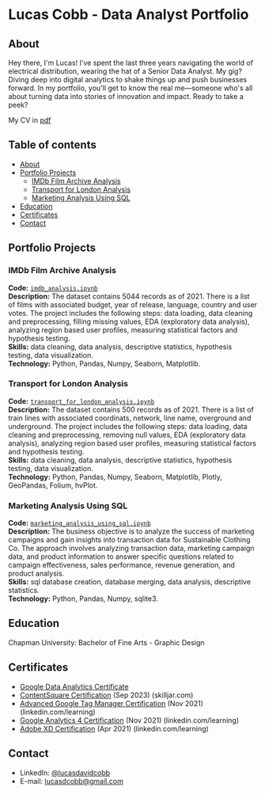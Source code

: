 # Lucas Cobb - Data Analyst Portfolio

## About

Hey there, I'm Lucas! I've spent the last three years navigating the world of electrical distribution, wearing the hat of a Senior Data Analyst. My gig? Diving deep into digital analytics to shake things up and push businesses forward. In my portfolio, you'll get to know the real me—someone who's all about turning data into stories of innovation and impact. Ready to take a peek?

My CV in [pdf](https://github.com/cobblucas/data-analyst-portfolio/blob/master/cobb-lucas-resume.pdf)

## Table of contents
- [About](#about)
- [Portfolio Projects](#portfolio-projects)
	+ [IMDb Film Archive Analysis](#imdb-film-archive-analysis)
	+ [Transport for London Analysis](#transport-for-london-analysis)
	+ [Marketing Analysis Using SQL](#marketing-analysis-using-sql)
- [Education](#education)
- [Certificates](#certificates)
- [Contact](#contacts)

## Portfolio Projects

### IMDb Film Archive Analysis
**Code:** [`imdb_analysis.ipynb`](https://github.com/cobblucas/imdb-analysis/blob/master/IMDb%20Analysis.ipynb)    
**Description:** The dataset contains 5044 records as of 2021. There is a list of films with associated budget, year of release, language, country and user votes. The project includes the following steps: data loading, data cleaning and preprocessing, filling missing values, EDA (exploratory data analysis), analyzing region based user profiles, measuring statistical factors and hypothesis testing.  
**Skills:** data cleaning, data analysis, descriptive statistics, hypothesis testing, data visualization.  
**Technology:** Python, Pandas, Numpy, Seaborn, Matplotlib.  

### Transport for London Analysis
**Code:** [`transport_for_london_analysis.ipynb`](https://github.com/cobblucas/transport-for-london-analysis/blob/master/Transport%20For%20London%20Analysis.ipynb)    
**Description:** The dataset contains 500 records as of 2021. There is a list of train lines with associated coordinats, network, line name, overground and underground. The project includes the following steps: data loading, data cleaning and preprocessing, removing null values, EDA (exploratory data analysis), analyzing region based user profiles, measuring statistical factors and hypothesis testing.  
**Skills:** data cleaning, data analysis, descriptive statistics, hypothesis testing, data visualization.  
**Technology:** Python, Pandas, Numpy, Seaborn, Matplotlib, Plotly, GeoPandas, Folium, hvPlot.  

### Marketing Analysis Using SQL
**Code:** [`marketing_analysis_using_sql.ipynb`](https://github.com/cobblucas/marketing-analysis-sql/blob/master/Marketing%20Analysis%20Using%20SQL.ipynb)    
**Description:** The business objective is to analyze the success of marketing campaigns and gain insights into transaction data for Sustainable Clothing Co. The approach involves analyzing transaction data, marketing campaign data, and product information to answer specific questions related to campaign effectiveness, sales performance, revenue generation, and product analysis.  
**Skills:** sql database creation, database merging, data analysis, descriptive statistics.  
**Technology:** Python, Pandas, Numpy, sqlite3.  

## Education
Chapman University:
Bachelor of Fine Arts - Graphic Design

## Certificates
- [Google Data Analytics Certificate](https://www.credly.com/badges/824f3ce3-8a41-4b29-9536-d9330e41d950)
- [ContentSquare Certification](https://verify.skilljar.com/c/zf94xzd2ro5i) (Sep 2023) (skilljar.com)
- [Advanced Google Tag Manager Certification](https://www.linkedin.com/learning/certificates/eb0fb44f49b3bb56f4a23aa4aca3198026f0e080307b6c82f4482ada6d9905a4) (Nov 2021) (linkedin.com/learning)
- [Google Analytics 4 Certification](https://www.linkedin.com/learning/certificates/d50cbb149558376dc0dbe9f8a5d1ee448097e7cff27926e501d1ea838dcdea01) (Nov 2021) (linkedin.com/learning)
- [Adobe XD Certification](https://www.linkedin.com/learning/certificates/dc229bd33a01d2526fa5f536806cd6c445cc4050d5b37212b0f13940a3b5d288) (Apr 2021) (linkedin.com/learning)

## Contact
- LinkedIn: [@lucasdavidcobb](https://www.linkedin.com/in/lucasdavidcobb)
- E-mail: lucasdcobb@gmail.com